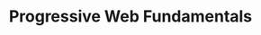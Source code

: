 ---
layout: workshop
title: Progressive Web Fundamentals
weight: 70
permalink: "/training/2017-01-20-progressive-web-fundamentals"
category: Front End Development
description: Progressive Web App technologies let you delight your users with the
  best modern browsers have to offer, without sacrificing compatibility for legacy
  environments.
image: "/images/training/2017-01-20-progressive-web-fundamentals.png"
stages:
- title: Server-Side Rendering
  description: We'll examine server-side rendering technology in general, and then
    focus on popular implementations in some important web frameworks.
  duration: 180
  agenda_items: []
- title: Service Workers
  description: Service workers are programmable proxies that remain installed on our
    users' systems, and are powerful allies in the effort to allow instant loading
    of our web apps.
  duration: 240
  agenda_items: []
- title: Durable Data
  description: Localstorage, cookies and IndexedDB all serve to allow us to store
    data that may outlive a user's session within our app. We'll learn about strengths,
    limitations and best practices as they apply to each of these tools
  duration: 120
  agenda_items: []
- title: Beyond the Browser
  description: On mobile devices, there are several ways we can create a native-like
    experience while still building for the web. We'll learn about web app manifests,
    splash screens, bookmarking and more!
  duration: 90
  agenda_items: []
---